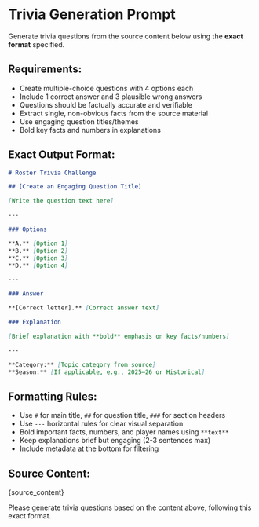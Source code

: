 # Trivia Generation Prompt

Generate trivia questions from the source content below using the **exact format** specified.

## Requirements:

- Create multiple-choice questions with 4 options each
- Include 1 correct answer and 3 plausible wrong answers
- Questions should be factually accurate and verifiable
- Extract single, non-obvious facts from the source material
- Use engaging question titles/themes
- Bold key facts and numbers in explanations

## Exact Output Format:

```markdown
# Roster Trivia Challenge

## [Create an Engaging Question Title]

[Write the question text here]

---

### Options

**A.** [Option 1]  
**B.** [Option 2]  
**C.** [Option 3]  
**D.** [Option 4]

---

### Answer

**[Correct letter].** [Correct answer text]

### Explanation

[Brief explanation with **bold** emphasis on key facts/numbers]

---

**Category:** [Topic category from source]  
**Season:** [If applicable, e.g., 2025–26 or Historical]
```

## Formatting Rules:

- Use `#` for main title, `##` for question title, `###` for section headers
- Use `---` horizontal rules for clear visual separation
- Bold important facts, numbers, and player names using `**text**`
- Keep explanations brief but engaging (2-3 sentences max)
- Include metadata at the bottom for filtering

## Source Content:

{source_content}

Please generate trivia questions based on the content above, following this exact format.
